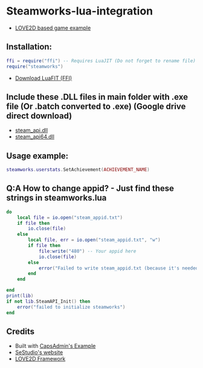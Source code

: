 # Steamworks-lua-integration
* [LOVE2D based game example](https://drive.google.com/uc?export=download&id=0B-V5MASkccPiaVVnZnI3cDdzR00)
## Installation:
```lua
ffi = require("ffi") -- Requires LuaJIT (Do not forget to rename file)
require("steamworks")
```
* [Download LuaFIT (FFI)](http://luajit.org/download.html)

## Include these .DLL files in main folder with .exe file (Or .batch converted to .exe) (Google drive direct download)
* [steam_api.dll](https://drive.google.com/uc?export=download&id=0B-V5MASkccPiOUVUR0hobW91MTg)
* [steam_api64.dll](https://drive.google.com/uc?export=download&id=0B-V5MASkccPiSkxleko2b3hwRmM)

## Usage example:
```lua
steamworks.userstats.SetAchievement(ACHIEVEMENT_NAME)
```

## Q:A How to change appid? - Just find these strings in steamworks.lua
```lua
do
	local file = io.open("steam_appid.txt")
	if file then
		io.close(file)
	else
		local file, err = io.open("steam_appid.txt", "w")
		if file then
			file:write("480") -- Your appid here
			io.close(file)
		else
			error("Failed to write steam_appid.txt (because it's needed) in cd : " .. err)
		end
	end

end
print(lib)
if not lib.SteamAPI_Init() then
	error("failed to initialize steamworks")
end
```

## Credits
- Built with [CapsAdmin's Example](https://github.com/CapsAdmin/ffibuild/tree/master/examples/steamworks)
- [SeStudio's website](http://sestudio.org/)
- [LOVE2D Framework](https://love2d.org/)
